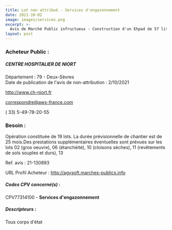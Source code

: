 ```yaml
---
title: Lot non attribué - Services d'engazonnement
date: 2021-10-02
image: images/services.png
excerpt: >-
  Avis de Marché Public infructueux - Construction d'un Ehpad de 57 lits 20 lits de foyer de vie pour le Centre Hospitalier de Mauléon
layout: post
---
```


### Acheteur Public :
##### CENTRE HOSPITALIER DE NIORT
Département : 79 - Deux-Sèvres<br/>
Date de publication de l'avis de non-attribution : 2/10/2021


http://www.ch-niort.fr

correspondre@aws-france.com

( 33) 5-49-78-20-55
### Besoin :

Opération constituée de 19 lots. La durée prévisionnelle de chantier est de 25 mois.Des prestations supplémentaires éventuelles sont prévues sur les lots 02 (gros oeuvre), 06 (étanchéité), 10 (cloisons sèches), 11 (revêtements de sols souples et durs), 13

Ref. avis : 21-130893

URL Profil Acheteur : http://agysoft.marches-publics.info

##### Codes CPV concerné(s) :
CPV77314100 - **Services d'engazonnement** <br/>

##### Descripteurs :
Tous corps d'état <br/>
